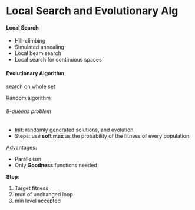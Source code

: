 # Local Search and Evolutionary Alg

#### Local Search

- Hill-climbing
- Simulated annealing
- Local beam search
- Local search for continuous spaces

#### Evolutionary Algorithm

search on whole set

Random algorithm

###### 8-queens problem

- Init: randomly generated solutions, and evolution
- Steps: use **soft max** as the probability of the fitness of every population

Advantages:
- Parallelism
- Only **Goodness** functions needed

**Stop**:
1. Target fitness
2. mun of unchanged loop 
3. min level accepted

